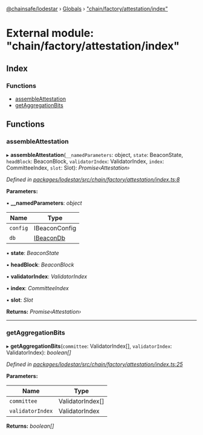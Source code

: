 [@chainsafe/lodestar](../README.md) › [Globals](../globals.md) › ["chain/factory/attestation/index"](_chain_factory_attestation_index_.md)

# External module: "chain/factory/attestation/index"

## Index

### Functions

* [assembleAttestation](_chain_factory_attestation_index_.md#assembleattestation)
* [getAggregationBits](_chain_factory_attestation_index_.md#getaggregationbits)

## Functions

###  assembleAttestation

▸ **assembleAttestation**(`__namedParameters`: object, `state`: BeaconState, `headBlock`: BeaconBlock, `validatorIndex`: ValidatorIndex, `index`: CommitteeIndex, `slot`: Slot): *Promise‹Attestation›*

*Defined in [packages/lodestar/src/chain/factory/attestation/index.ts:8](https://github.com/ChainSafe/lodestar/blob/3dee406/packages/lodestar/src/chain/factory/attestation/index.ts#L8)*

**Parameters:**

▪ **__namedParameters**: *object*

Name | Type |
------ | ------ |
`config` | IBeaconConfig |
`db` | [IBeaconDb](../interfaces/_db_api_beacon_interface_.ibeacondb.md) |

▪ **state**: *BeaconState*

▪ **headBlock**: *BeaconBlock*

▪ **validatorIndex**: *ValidatorIndex*

▪ **index**: *CommitteeIndex*

▪ **slot**: *Slot*

**Returns:** *Promise‹Attestation›*

___

###  getAggregationBits

▸ **getAggregationBits**(`committee`: ValidatorIndex[], `validatorIndex`: ValidatorIndex): *boolean[]*

*Defined in [packages/lodestar/src/chain/factory/attestation/index.ts:25](https://github.com/ChainSafe/lodestar/blob/3dee406/packages/lodestar/src/chain/factory/attestation/index.ts#L25)*

**Parameters:**

Name | Type |
------ | ------ |
`committee` | ValidatorIndex[] |
`validatorIndex` | ValidatorIndex |

**Returns:** *boolean[]*
